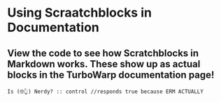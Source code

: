 # Using Scraatchblocks in Documentation
## View the code to see how Scratchblocks in Markdown works. These show up as actual blocks in the TurboWarp documentation page!

```scratch
Is (🤓👆) Nerdy? :: control //responds true because ERM ACTUALLY
```
